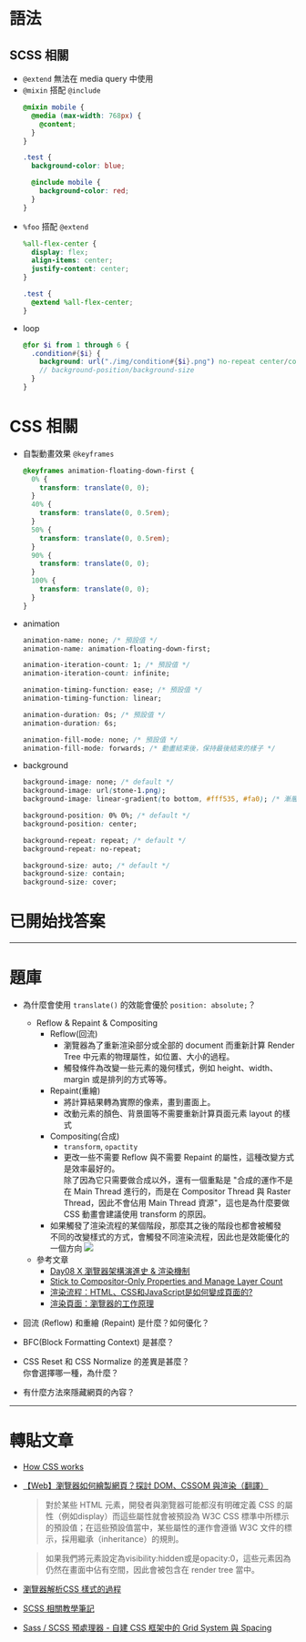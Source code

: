 # 語法

## SCSS 相關
- `@extend` 無法在 media query 中使用
- `@mixin` 搭配 `@include`
  ```scss
  @mixin mobile {
    @media (max-width: 768px) {
      @content;
    }
  }

  .test {
    background-color: blue;

    @include mobile {
      background-color: red;
    }
  }
  ```
- `%foo` 搭配 `@extend`
  ```scss
  %all-flex-center {
    display: flex;
    align-items: center;
    justify-content: center;
  }

  .test {
    @extend %all-flex-center;
  }
  ```
- loop
  ```scss
  @for $i from 1 through 6 {
    .condition#{$i} {
      background: url("./img/condition#{$i}.png") no-repeat center/contain;
      // background-position/background-size
    }
  }
  ```
# CSS 相關
- 自製動畫效果 `@keyframes`
  ```css
  @keyframes animation-floating-down-first {
    0% {
      transform: translate(0, 0);
    }
    40% {
      transform: translate(0, 0.5rem);
    }
    50% {
      transform: translate(0, 0.5rem);
    }
    90% {
      transform: translate(0, 0);
    }
    100% {
      transform: translate(0, 0);
    }
  }
- animation
  ```css
  animation-name: none; /* 預設值 */
  animation-name: animation-floating-down-first;

  animation-iteration-count: 1; /* 預設值 */
  animation-iteration-count: infinite;

  animation-timing-function: ease; /* 預設值 */
  animation-timing-function: linear;

  animation-duration: 0s; /* 預設值 */
  animation-duration: 6s;

  animation-fill-mode: none; /* 預設值 */
  animation-fill-mode: forwards; /* 動畫結束後，保持最後結束的樣子 */
  ```
- background
  ```css
  background-image: none; /* default */
  background-image: url(stone-1.png);
  background-image: linear-gradient(to bottom, #fff535, #fa0); /* 漸層 */

  background-position: 0% 0%; /* default */
  background-position: center;

  background-repeat: repeat; /* default */
  background-repeat: no-repeat;

  background-size: auto; /* default */
  background-size: contain;
  background-size: cover;
  ```

# 已開始找答案

-----------------------------------------------------------------------------------------------------------------
# 題庫
- 為什麼會使用 `translate()` 的效能會優於 `position: absolute;`？
  - Reflow & Repaint & Compositing
    - Reflow(回流)
      - 瀏覽器為了重新渲染部分或全部的 document 而重新計算 Render Tree 中元素的物理屬性，如位置、大小的過程。
      - 觸發條件為改變一些元素的幾何樣式，例如 height、width、margin 或是排列的方式等等。
    - Repaint(重繪)
      - 將計算結果轉為實際的像素，畫到畫面上。
      - 改動元素的顏色、背景圖等不需要重新計算頁面元素 layout 的樣式
    - Compositing(合成)
      - `transform`, `opactity`
      - 更改一些不需要 Reflow 與不需要 Repaint 的屬性，這種改變方式是效率最好的。  
        除了因為它只需要做合成以外，還有一個重點是 "合成的運作不是在 Main Thread 進行的，而是在 Compositor Thread 與 Raster Thread，因此不會佔用 Main Thread 資源"，這也是為什麼要做 CSS 動畫會建議使用 transform 的原因。
    - 如果觸發了渲染流程的某個階段，那麼其之後的階段也都會被觸發  
      不同的改變樣式的方式，會觸發不同渲染流程，因此也是效能優化的一個方向
      ![](https://i.imgur.com/Ko9shBl.png)
  - 參考文章
    - [Day08 X 瀏覽器架構演進史 & 渲染機制](https://ithelp.ithome.com.tw/articles/10270187)
    - [Stick to Compositor-Only Properties and Manage Layer Count](https://web.dev/stick-to-compositor-only-properties-and-manage-layer-count/)
    - [渲染流程：HTML、CSS和JavaScript是如何變成頁面的?](https://pcaaron.github.io/pages/fe/chrome/drawing.html)
    - [渲染頁面：瀏覽器的工作原理](https://developer.mozilla.org/zh-CN/docs/Web/Performance/How_browsers_work)

- 回流 (Reflow) 和重繪 (Repaint) 是什麼？如何優化？

- BFC(Block Formatting Context) 是甚麼？

- CSS Reset 和 CSS Normalize 的差異是甚麼？  
  你會選擇哪一種，為什麼？

- 有什麼方法來隱藏網頁的內容？


-----------------------------------------------------------------------------------------------------------------
# 轉貼文章
- [How CSS works](https://developer.mozilla.org/zh-TW/docs/Learn/CSS/First_steps/How_CSS_works)

- [【Web】瀏覽器如何繪製網頁？探討 DOM、CSSOM 與渲染（翻譯）](https://medium.someone.tw/web-%E7%80%8F%E8%A6%BD%E5%99%A8%E5%A6%82%E4%BD%95%E7%B9%AA%E8%A3%BD%E7%B6%B2%E9%A0%81-%E6%8E%A2%E8%A8%8E-dom-cssom-%E8%88%87%E6%B8%B2%E6%9F%93-%E7%BF%BB%E8%AD%AF-e9ba8c2be451)
  > 對於某些 HTML 元素，開發者與瀏覽器可能都沒有明確定義 CSS 的屬性（例如display）而這些屬性就會被預設為 W3C CSS 標準中所標示的預設值；在這些預設值當中，某些屬性的運作會遵循 W3C 文件的標示，採用繼承（inheritance）的規則。

  > 如果我們將元素設定為visibility:hidden或是opacity:0，這些元素因為仍然在畫面中佔有空間，因此會被包含在 render tree 當中。

- [瀏覽器解析CSS 樣式的過程](https://blog.fundebug.com/2019/04/01/how-does-browser-parse-css/)
- [SCSS 相關教學筆記](https://hackmd.io/@FortesHuang?tags=%5B%22Scss%22%5D)

- [Sass / SCSS 預處理器 - 自建 CSS 框架中的 Grid System 與 Spacing](https://awdr74100.github.io/2020-06-24-scss-gridsystem-spacing/)